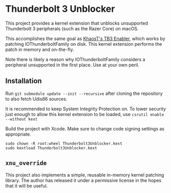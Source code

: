 # Thunderbolt 3 Unblocker

This project provides a kernel extension that unblocks unsupported Thunderbolt
3 peripherals (such as the Razer Core) on macOS.

This accomplishes the same goal as [KhaosT's TB3 Enabler][tb3-enabler], which
works by patching IOThunderboltFamily on disk. This kernel extension performs
the patch in memory and on-the-fly.

[tb3-enabler]: https://github.com/KhaosT/tb3-enabler

Note there is likely a reason why IOThunderboltFamily considers a peripheral
unsupported in the first place. Use at your own peril.

## Installation

Run `git submodule update --init --recursive` after cloning the repository to
also fetch Udis86 sources.

It is recommended to keep System Integrity Protection on. To lower security
just enough to allow this kernel extension to be loaded, use `csrutil enable
--without kext`

Build the project with Xcode. Make sure to change code signing settings as
appropriate.

    sudo chown -R root:wheel Thunderbolt3Unblocker.kext
    sudo kextload Thunderbolt3Unblocker.kext


## `xnu_override`

This project also implements a simple, reusable in-memory kernel patching
library. The author has released it under a permissive license in the hopes
that it will be useful.

